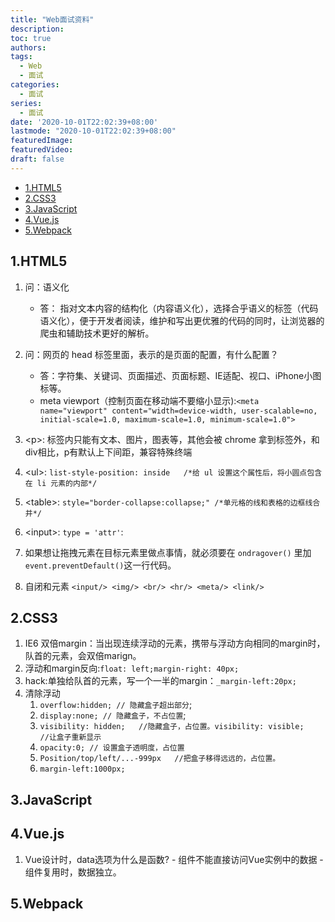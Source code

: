 ```yaml
---
title: "Web面试资料"
description:
toc: true
authors:
tags: 
  - Web
  - 面试
categories:
  - 面试
series:
  - 面试
date: '2020-10-01T22:02:39+08:00'
lastmode: "2020-10-01T22:02:39+08:00"
featuredImage: 
featuredVideo: 
draft: false
---
```

- [1.HTML5](#1html5)
- [2.CSS3](#2css3)
- [3.JavaScript](#3javascript)
- [4.Vue.js](#4vuejs)
- [5.Webpack](#5webpack)

## 1.HTML5

1. 问：语义化
   - 答： 指对文本内容的结构化（内容语义化），选择合乎语义的标签（代码语义化），便于开发者阅读，维护和写出更优雅的代码的同时，让浏览器的爬虫和辅助技术更好的解析。
2. 问：网页的 head 标签里面，表示的是页面的配置，有什么配置？

   - 答：字符集、关键词、页面描述、页面标题、IE适配、视口、iPhone小图标等。
   - meta viewport（控制页面在移动端不要缩小显示):```<meta name="viewport" content="width=device-width, user-scalable=no, initial-scale=1.0, maximum-scale=1.0, minimum-scale=1.0">```

3. \<p>: 标签内只能有文本、图片，图表等，其他会被 chrome 拿到标签外，和div相比，p有默认上下间距，兼容特殊终端
4. \<ul>:
   ```list-style-position: inside   /*给 ul 设置这个属性后，将小圆点包含在 li 元素的内部*/```
5. \<table>:
  ```style="border-collapse:collapse;" /*单元格的线和表格的边框线合并*/```
6. \<input>:
  ```type = 'attr'```:
7. 如果想让拖拽元素在目标元素里做点事情，就必须要在 ```ondragover()``` 里加```event.preventDefault()```这一行代码。
8. 自闭和元素 ```<input/> <img/> <br/> <hr/> <meta/> <link/>```

## 2.CSS3

1. IE6 双倍margin：当出现连续浮动的元素，携带与浮动方向相同的margin时，队首的元素，会双倍marign。
2. 浮动和margin反向:```float: left;margin-right: 40px;```
3. hack:单独给队首的元素，写一个一半的margin：```_margin-left:20px;```
4. 清除浮动
   1. ```overflow:hidden; // 隐藏盒子超出部分```;
   2. ```display:none; // 隐藏盒子，不占位置```;
   3. ```visibility: hidden;   //隐藏盒子，占位置。visibility: visible;   //让盒子重新显示```
   4. ```opacity:0; // 设置盒子透明度，占位置```
   5. ```Position/top/left/...-999px   //把盒子移得远远的，占位置。```
   6. ```margin-left:1000px;```

## 3.JavaScript

## 4.Vue.js

  1. Vue设计时，data选项为什么是函数?
    - 组件不能直接访问Vue实例中的数据
    - 组件复用时，数据独立。

## 5.Webpack
